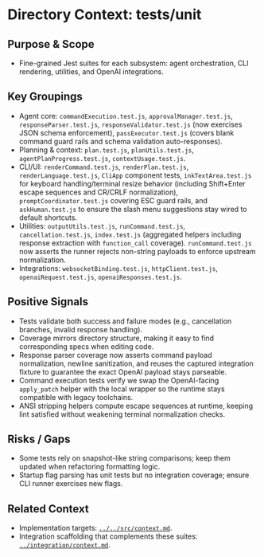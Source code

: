 # Directory Context: tests/unit

## Purpose & Scope

- Fine-grained Jest suites for each subsystem: agent orchestration, CLI rendering, utilities, and OpenAI integrations.

## Key Groupings

- Agent core: `commandExecution.test.js`, `approvalManager.test.js`, `responseParser.test.js`, `responseValidator.test.js` (now exercises JSON schema enforcement),
  `passExecutor.test.js` (covers blank command guard rails and schema validation auto-responses).
- Planning & context: `plan.test.js`, `planUtils.test.js`, `agentPlanProgress.test.js`, `contextUsage.test.js`.
- CLI/UI: `renderCommand.test.js`, `renderPlan.test.js`, `renderLanguage.test.js`, `CliApp` component tests, `inkTextArea.test.js` for keyboard handling/terminal resize behavior (including Shift+Enter escape sequences and CR/CRLF normalization), `promptCoordinator.test.js` covering ESC guard rails, and `askHuman.test.js` to ensure the slash menu suggestions stay wired to default shortcuts.
- Utilities: `outputUtils.test.js`, `runCommand.test.js`, `cancellation.test.js`, `index.test.js` (aggregated helpers including response extraction with `function_call` coverage). `runCommand.test.js` now asserts the runner rejects non-string payloads to enforce upstream normalization.
- Integrations: `websocketBinding.test.js`, `httpClient.test.js`, `openaiRequest.test.js`, `openaiResponses.test.js`.

## Positive Signals

- Tests validate both success and failure modes (e.g., cancellation branches, invalid response handling).
- Coverage mirrors directory structure, making it easy to find corresponding specs when editing code.
- Response parser coverage now asserts command payload normalization, newline sanitization, and reuses the captured integration fixture to guarantee the exact OpenAI payload stays parseable.
- Command execution tests verify we swap the OpenAI-facing `apply_patch` helper with the local wrapper so the runtime stays compatible
  with legacy toolchains.
- ANSI stripping helpers compute escape sequences at runtime, keeping lint satisfied without weakening terminal normalization checks.

## Risks / Gaps

- Some tests rely on snapshot-like string comparisons; keep them updated when refactoring formatting logic.
- Startup flag parsing has unit tests but no integration coverage; ensure CLI runner exercises new flags.

## Related Context

- Implementation targets: [`../../src/context.md`](../../src/context.md).
- Integration scaffolding that complements these suites: [`../integration/context.md`](../integration/context.md).

